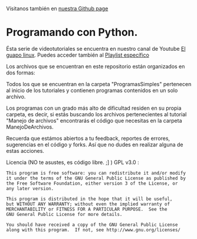 Vísitanos también en [nuestra Github page](http://elguapolinux.github.com/ProgramandoConPython/)

<h1>Programando con Python.</h1>

Ésta serie de videotutoriales se encuentra en nuestro canal de Youtube [El guapo linux](http://www.youtube.com/ElGuapoLinux). Puedes acceder también al [Playlist específico](https://www.youtube.com/playlist?list=PL512E3F6D4A39B6C0&feature=view_all)


Los archivos que se encuentran en este repositorio están organizados en dos formas:

Todos los que se encuentran en la carpeta "ProgramasSimples" pertenecen al inicio de los tutoriales y contienen programas contenidos en un solo archivo.

Los programas con un grado más alto de dificultad residen en su propia carpeta, es decir, si estás buscando los archivos pertenecientes al tutorial "Manejo de archivos" encontrarás el código que necesitas en la carpeta ManejoDeArchivos.

Recuerda que estámos abiertos a tu feedback, reportes de errores, sugerencias en el código y forks. Así que no dudes en realizar alguna de estas acciones.

Licencia (NO te asustes, es código libre. ;] ) GPL v3.0 : 

    This program is free software: you can redistribute it and/or modify
    it under the terms of the GNU General Public License as published by
    the Free Software Foundation, either version 3 of the License, or
    any later version.

    This program is distributed in the hope that it will be useful,
    but WITHOUT ANY WARRANTY; without even the implied warranty of
    MERCHANTABILITY or FITNESS FOR A PARTICULAR PURPOSE.  See the
    GNU General Public License for more details.

    You should have received a copy of the GNU General Public License
    along with this program.  If not, see http://www.gnu.org/licenses/
